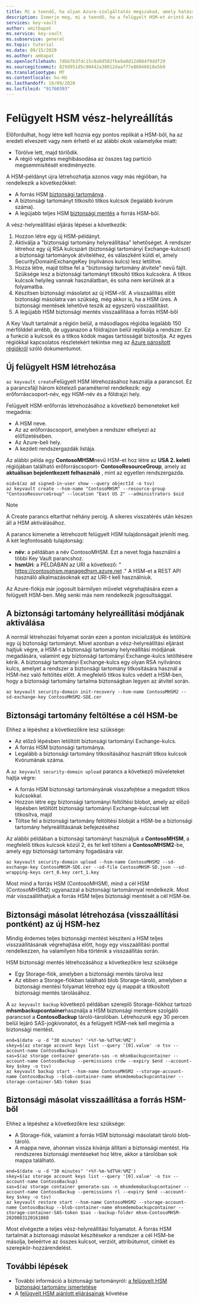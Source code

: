 ```yaml
---
title: Mi a teendő, ha olyan Azure-szolgáltatás megszakad, amely hatással van a felügyelt HSM-Azure Key Vaultra | Microsoft Docs
description: Ismerje meg, mi a teendő, ha a felügyelt HSM-et érintő Azure-szolgáltatás megszakad.
services: key-vault
author: amitbapat
ms.service: key-vault
ms.subservice: general
ms.topic: tutorial
ms.date: 09/15/2020
ms.author: ambapat
ms.openlocfilehash: 7dbb7b3fdc15c0a9d502fbe9a0d12d084f9ddf29
ms.sourcegitcommit: 829d951d5c90442a38012daaf77e86046018e5b9
ms.translationtype: MT
ms.contentlocale: hu-HU
ms.lasthandoff: 10/09/2020
ms.locfileid: "91760393"
---
```

# <a name="managed-hsm-disaster-recovery"></a>Felügyelt HSM vész-helyreállítás

Előfordulhat, hogy létre kell hoznia egy pontos replikát a HSM-ből, ha az eredeti elveszett vagy nem érhető el az alábbi okok valamelyike miatt:

- Törölve lett, majd törlődik.
- A régió végzetes meghibásodása az összes tag partíció megsemmisítését eredményezte.

A HSM-példányt újra létrehozhatja azonos vagy más régióban, ha rendelkezik a következőkkel:
- A forrás HSM [biztonsági tartománya](security-domain.md) .
- A biztonsági tartományt titkosító titkos kulcsok (legalább kvórum száma).
- A legújabb teljes HSM [biztonsági mentés](backup-restore.md) a forrás HSM-ből.

A vész-helyreállítási eljárás lépései a következők:

1. Hozzon létre egy új HSM-példányt.
1. Aktiválja a "biztonsági tartomány helyreállítása" lehetőséget. A rendszer létrehoz egy új RSA kulcspárt (biztonsági tartományi Exchange-kulcsot) a biztonsági tartományok átviteléhez, és válaszként küldi el, amely SecurityDomainExchangeKey (nyilvános kulcs) lesz letöltve.
1. Hozza létre, majd töltse fel a "biztonsági tartomány átvitele" nevű fájlt. Szüksége lesz a biztonsági tartományt titkosító titkos kulcsokra. A titkos kulcsok helyileg vannak használatban, és soha nem kerülnek át a folyamatba.
1. Készítsen biztonsági másolatot az új HSM-ről. A visszaállítás előtt biztonsági másolatra van szükség, még akkor is, ha a HSM üres. A biztonsági mentések lehetővé teszik az egyszerű visszaállítást.
1. A legújabb HSM biztonsági mentés visszaállítása a forrás HSM-ből

A Key Vault tartalmát a régión belül, a másodlagos régióba legalább 150 mérfölddel arrébb, de ugyanazon a földrajzon belül replikálja a rendszer. Ez a funkció a kulcsok és a titkos kódok magas tartósságát biztosítja. Az egyes régiókkal kapcsolatos részletekért tekintse meg az [Azure párosított régiókról](../../best-practices-availability-paired-regions.md) szóló dokumentumot.

## <a name="create-a-new-managed-hsm"></a>Új felügyelt HSM létrehozása

`az keyvault create`Felügyelt HSM létrehozásához használja a parancsot. Ez a parancsfájl három kötelező paraméterrel rendelkezik: egy erőforráscsoport-név, egy HSM-név és a földrajzi hely.

Felügyelt HSM-erőforrás létrehozásához a következő bemeneteket kell megadnia:

- A HSM neve.
- Az az erőforráscsoport, amelyben a rendszer elhelyezi az előfizetésében.
- Az Azure-beli hely.
- A kezdeti rendszergazdák listája.

Az alábbi példa egy **ContosoMHSM**nevű HSM-et hoz létre az **USA 2. keleti** régiójában található erőforráscsoport- **ContosoResourceGroup**, amely az **aktuálisan bejelentkezett felhasználó** , mint az egyetlen rendszergazda.

```azurecli-interactive
oid=$(az ad signed-in-user show --query objectId -o tsv)
az keyvault create --hsm-name "ContosoMHSM" --resource-group "ContosoResourceGroup" --location "East US 2" --administrators $oid
```

> [!NOTE]
> A Create parancs eltarthat néhány percig. A sikeres visszatérés után készen áll a HSM aktiválásához.

A parancs kimenete a létrehozott felügyelt HSM tulajdonságait jeleníti meg. A két legfontosabb tulajdonság:

* **név**: a példában a név ContosoMHSM. Ezt a nevet fogja használni a többi Key Vault parancshoz.
* **hsmUri**: a PÉLDÁBAN az URI a következő: " https://contosohsm.managedhsm.azure.net ." A HSM-et a REST API használó alkalmazásoknak ezt az URI-t kell használniuk.

Az Azure-fiókja már jogosult bármilyen művelet végrehajtására ezen a felügyelt HSM-ben. Még senki más nem rendelkezik jogosultsággal.

## <a name="activate-the-security-domain-recovery-mode"></a>A biztonsági tartomány helyreállítási módjának aktiválása

A normál létrehozási folyamat során ezen a ponton inicializáljuk és letöltünk egy új biztonsági tartományt. Mivel azonban a vész-helyreállítási eljárást hajtjuk végre, a HSM-t a biztonsági tartomány helyreállítási módjának megadására, valamint egy biztonsági tartományi Exchange-kulcs letöltésére kérik. A biztonsági tartományi Exchange-kulcs egy olyan RSA nyilvános kulcs, amelyet a rendszer a biztonsági tartomány titkosítására használ a HSM-hez való feltöltés előtt. A megfelelő titkos kulcs védett a HSM-ben, hogy a biztonsági tartomány tartalma biztonságban legyen az átvitel során.

```azurecli-interactive
az keyvault security-domain init-recovery --hsm-name ContosoMHSM2 --sd-exchange-key ContosoMHSM2-SDE.cer
```

## <a name="upload-security-domain-to-destination-hsm"></a>Biztonsági tartomány feltöltése a cél HSM-be

Ehhez a lépéshez a következőkre lesz szüksége:
- Az előző lépésben letöltött biztonsági tartományi Exchange-kulcs.
- A forrás HSM biztonsági tartománya.
- Legalább a biztonsági tartomány titkosításához használt titkos kulcsok Kvórumának száma.

A `az keyvault security-domain upload` parancs a következő műveleteket hajtja végre:

- A forrás HSM biztonsági tartományának visszafejtése a megadott titkos kulcsokkal. 
- Hozzon létre egy biztonsági tartományi feltöltési blobot, amely az előző lépésben letöltött biztonsági tartományi Exchange-kulccsal lett titkosítva, majd
- Töltse fel a biztonsági tartomány feltöltési blobját a HSM-be a biztonsági tartomány helyreállításának befejezéséhez

Az alábbi példában a biztonsági tartományt használjuk a **ContosoMHSM**, a megfelelő titkos kulcsok közül 2, és fel kell tölteni a **ContosoMHSM2**-be, amely egy biztonsági tartomány fogadására vár. 

```azurecli-interactive
az keyvault security-domain upload --hsm-name ContosoMHSM2 --sd-exchange-key ContosoMHSM-SDE.cer --sd-file ContosoMHSM-SD.json --sd-wrapping-keys cert_0.key cert_1.key
```

Most mind a forrás HSM (ContosoMHSM), mind a cél HSM (ContosoMHSM2) ugyanazzal a biztonsági tartománnyal rendelkezik. Most már visszaállíthatjuk a forrás HSM teljes biztonsági mentését a cél HSM-be.

## <a name="create-a-backup-as-a-restore-point-of-your-new-hsm"></a>Biztonsági másolat létrehozása (visszaállítási pontként) az új HSM-hez

Mindig érdemes teljes biztonsági mentést készíteni a HSM teljes visszaállításának végrehajtása előtt, hogy egy visszaállítási ponttal rendelkezzen, ha valamilyen hiba történik a visszaállítás során.

HSM biztonsági mentés létrehozásához a következőkre lesz szüksége
- Egy Storage-fiók, amelyben a biztonsági mentés tárolva lesz
- Az ebben a Storage-fiókban található blob Storage-tároló, amelyben a biztonsági mentési folyamat létrehoz egy új mappát a titkosított biztonsági mentés tárolásához.

A `az keyvault backup` következő példában szereplő Storage-fiókhoz tartozó **mhsmbackupcontainer**használja a HSM biztonsági mentésre szolgáló parancsot a **ContosoBackup** tároló-tárolóban. Létrehozunk egy 30 percen belül lejáró SAS-jogkivonatot, és a felügyelt HSM-nek kell megírnia a biztonsági mentést.

```azurecli-interactive
end=$(date -u -d "30 minutes" '+%Y-%m-%dT%H:%MZ')
skey=$(az storage account keys list --query '[0].value' -o tsv --account-name ContosoBackup)
sas=$(az storage container generate-sas -n mhsmbackupcontainer --account-name ContosoBackup --permissions crdw --expiry $end --account-key $skey -o tsv)
az keyvault backup start --hsm-name ContosoMHSM2 --storage-account-name ContosoBackup --blob-container-name mhsmdemobackupcontainer --storage-container-SAS-token $sas

```

## <a name="restore-backup-from-source-hsm"></a>Biztonsági másolat visszaállítása a forrás HSM-ből

Ehhez a lépéshez a következőkre lesz szüksége:

- A Storage-fiók, valamint a forrás HSM biztonsági másolatait tároló blob-tároló.
- A mappa neve, ahonnan vissza kívánja állítani a biztonsági mentést. Ha rendszeres biztonsági mentéseket hoz létre, akkor a tárolóban sok mappa található.


```azurecli-interactive
end=$(date -u -d "30 minutes" '+%Y-%m-%dT%H:%MZ')
skey=$(az storage account keys list --query '[0].value' -o tsv --account-name ContosoBackup)
sas=$(az storage container generate-sas -n mhsmdemobackupcontainer --account-name ContosoBackup --permissions rl --expiry $end --account-key $skey -o tsv)
az keyvault restore start --hsm-name ContosoMHSM2 --storage-account-name ContosoBackup --blob-container-name mhsmdemobackupcontainer --storage-container-SAS-token $sas --backup-folder mhsm-ContosoMHSM-2020083120161860
```

Most elvégezte a teljes vész-helyreállítási folyamatot. A forrás HSM tartalmát a biztonsági másolat készítésekor a rendszer a cél HSM-be másolja, beleértve az összes kulcsot, verziót, attribútumot, címkét és szerepkör-hozzárendelést.

## <a name="next-steps"></a>További lépések

- További információ a biztonsági tartományról: [a felügyelt HSM biztonsági tartomány ismertetése](security-domain.md)
- A [felügyelt HSM ajánlott eljárásainak](best-practices.md) követése
